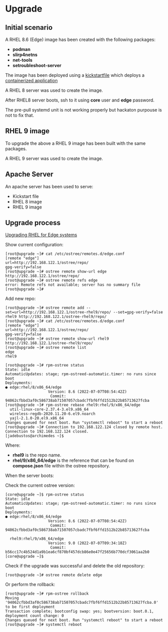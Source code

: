 # Upgrade

## Initial scenario

A RHEL 8.6 (Edge) image has been created with the following packages:

* **podman**
* **slirp4netns**
* **net-tools**
* **setroubleshoot-server**

The image has been deployed using a [kickstartfile](rhel8edge.ks) which deploys a [containerized application](quay.io/rhte_2019/2048-demoday:latest)

A RHEL 8 server was used to create the image.

After RHEL8 server boots, ssh to it using **core** user and **edge** password.

The pre-pull systemd unit is not working properly but hackaton purpouse is not to fix that.

## RHEL 9 image

To upgrade the above a RHEL 9 image has been built with the same packages.

 A RHEL 9 server was used to create the image.

## Apache Server

An apache server has been used to serve:

* Kickstart file
* RHEL 8 image
* RHEL 9 image

## Upgrade process

[Upgrading RHEL for Edge systems](https://access.redhat.com/documentation/en-us/red_hat_enterprise_linux/9/html-single/composing_installing_and_managing_rhel_for_edge_images/index#upgrading_rhel_for_edge_systems)

Show current configuration:

```
[root@upgrade ~]# cat /etc/ostree/remotes.d/edge.conf 
[remote "edge"]
url=http://192.168.122.1/ostree/repo/
gpg-verify=false
[root@upgrade ~]# ostree remote show-url edge
http://192.168.122.1/ostree/repo/
[root@upgrade ~]# ostree remote refs edge
error: Remote refs not available; server has no summary file
[root@upgrade ~]# 
```

Add new repo:

```
[root@upgrade ~]# ostree remote add --set=url=http://192.168.122.1/ostree-rhel9/repo/ --set=gpg-verify=false rhel9 http://192.168.122.1/ostree-rhel9/repo/
[root@upgrade ~]# cat /etc/ostree/remotes.d/edge.conf 
[remote "edge"]
url=http://192.168.122.1/ostree/repo/
gpg-verify=false
[root@upgrade ~]# ostree remote show-url rhel9
http://192.168.122.1/ostree-rhel9/repo/
[root@upgrade ~]# ostree remote list
edge
rhel9
```

```
[root@upgrade ~]# rpm-ostree status
State: idle
AutomaticUpdates: stage; rpm-ostreed-automatic.timer: no runs since boot
Deployments:
● edge:rhel/8/x86_64/edge
                   Version: 8.6 (2022-07-07T08:54:42Z)
                    Commit: 94062cfbbd3af0c586738ab71507057cbadc7fbf6ffd1512b22b85713627fcba
[root@upgrade ~]# rpm-ostree rebase rhel9:rhel/9/x86_64/edge
  util-linux-core-2.37.4-3.el9.x86_64
  wireless-regdb-2020.11.20-6.el9.noarch
  yajl-2.1.0-20.el9.x86_64
Changes queued for next boot. Run "systemctl reboot" to start a reboot
[root@upgrade ~]# Connection to 192.168.122.124 closed by remote host.
Connection to 192.168.122.124 closed.
[jadebustos@archimedes ~]$ 
```

Where:

* **rhel9** is the repo name.
* **rhel/9/x86_64/edge** is the reference that can be found on **compose.json** file within the ostree repository.

When the server boots:

Check the current ostree version:

```
[core@upgrade ~]$ rpm-ostree status
State: idle
AutomaticUpdates: stage; rpm-ostreed-automatic.timer: no runs since boot
Deployments:
● edge:rhel/8/x86_64/edge
                   Version: 8.6 (2022-07-07T08:54:42Z)
                    Commit: 94062cfbbd3af0c586738ab71507057cbadc7fbf6ffd1512b22b85713627fcba

  rhel9:rhel/9/x86_64/edge
                   Version: 9.0 (2022-07-07T09:34:18Z)
                    Commit: b56cc17c4b524d1a9b1ea6cf870bf457dcb86e0e47f25656b770dcf3061aa2b0
[core@upgrade ~]$ 
```

Check if the upgrade was successful and delete the old repository:

```
[root@upgrade ~]# ostree remote delete edge
```

Or perform the rollback:

```
[root@upgrade ~]# rpm-ostree rollback
Moving '94062cfbbd3af0c586738ab71507057cbadc7fbf6ffd1512b22b85713627fcba.0' to be first deployment
Transaction complete; bootconfig swap: yes; bootversion: boot.0.1, deployment count change: 0
Changes queued for next boot. Run "systemctl reboot" to start a reboot
[root@upgrade ~]# systemctl reboot
```

